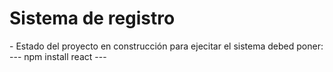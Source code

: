 <h1>Sistema de registro </h1>
- Estado del proyecto en construcción 
para ejecitar el sistema debed poner:
--- npm install react ---
